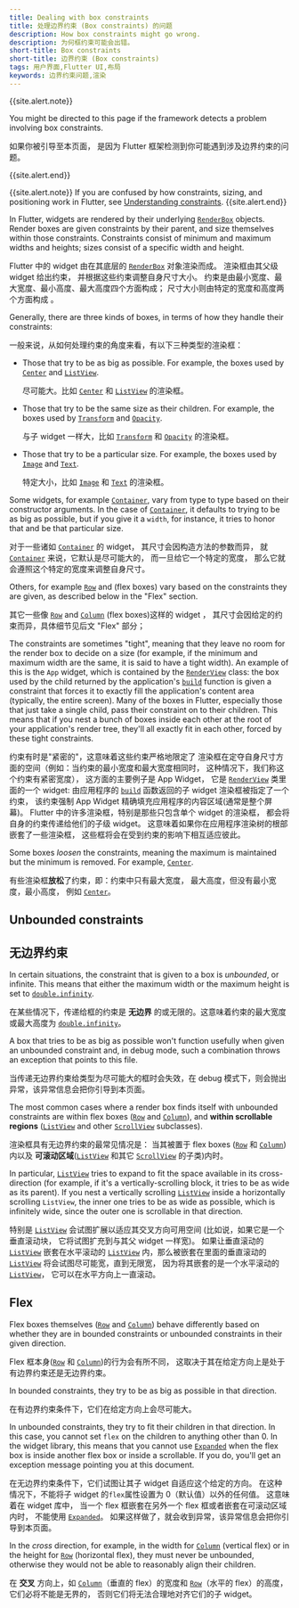```yaml
---
title: Dealing with box constraints
title: 处理边界约束 (Box constraints) 的问题
description: How box constraints might go wrong.
description: 为何框约束可能会出错。
short-title: Box constraints
short-title: 边界约束 (Box constraints)
tags: 用户界面,Flutter UI,布局
keywords: 边界约束问题,渲染
---
```


{{site.alert.note}}

  You might be directed to this page if the
  framework detects a problem involving box constraints.

  如果你被引导至本页面，
  是因为 Flutter 框架检测到你可能遇到涉及边界约束的问题。 

{{site.alert.end}}

{{site.alert.note}}
  If you are confused by how constraints, sizing,
  and positioning work in Flutter, see
  [Understanding constraints][].
{{site.alert.end}}

In Flutter, widgets are rendered by their underlying
[`RenderBox`][] objects. Render boxes are given
constraints by their parent, and size themselves within those
constraints. Constraints consist of minimum and maximum widths
and heights; sizes consist of a specific width and height.

Flutter 中的 widget 由在其底层的 [`RenderBox`][] 对象渲染而成。
渲染框由其父级 widget 给出约束，
并根据这些约束调整自身尺寸大小。
约束是由最小宽度、最大宽度、最小高度、最大高度四个方面构成；
尺寸大小则由特定的宽度和高度两个方面构成 。

Generally, there are three kinds of boxes,
in terms of how they handle their constraints:

一般来说，从如何处理约束的角度来看，有以下三种类型的渲染框：

* Those that try to be as big as possible.
  For example, the boxes used by [`Center`][] and
  [`ListView`][].

  尽可能大。比如 [`Center`][] 和 [`ListView`][] 的渲染框。

* Those that try to be the same size as their children.
  For example, the boxes used by [`Transform`][] and
  [`Opacity`][].

  与子 widget 一样大，比如 [`Transform`][] 和 [`Opacity`][] 的渲染框。

* Those that try to be a particular size.
  For example, the boxes used by [`Image`][] and
  [`Text`][].

  特定大小，比如 [`Image`][] 和 [`Text`][] 的渲染框。

Some widgets, for example [`Container`][],
vary from type to type based on their constructor arguments.
In the case of [`Container`][], it defaults
to trying to be as big as possible, but if you give it a `width`,
for instance, it tries to honor that and be that particular size.

对于一些诸如 [`Container`][] 的 widget，
其尺寸会因构造方法的参数而异，
就 [`Container`][] 来说，它默认是尽可能大的，
而一旦给它一个特定的宽度，
那么它就会遵照这个特定的宽度来调整自身尺寸。

Others, for example [`Row`][] and  (flex boxes)
vary based on the constraints they are given,
as described below in the "Flex" section.

其它一些像 [`Row`][] and [`Column`][] (flex boxes)这样的 widget ，
其尺寸会因给定的约束而异，具体细节见后文 "Flex" 部分；

The constraints are sometimes "tight",
meaning that they leave no room for the render box to decide on
a size (for example, if the minimum and maximum width are the same,
it is said to have a tight width). An example of this is the
`App` widget, which is contained by the [`RenderView`][]
class: the box used by the child returned by the
application's [`build`][] function is given a constraint
that forces it to exactly fill the application's content area
(typically, the entire screen).
Many of the boxes in Flutter, especially those that just take a
single child, pass their constraint on to their children.
This means that if you nest a bunch of boxes inside each other
at the root of your application's render tree,
they'll all exactly fit in each other, forced by these tight constraints.

约束有时是"紧密的"，这意味着这些约束严格地限定了
渲染框在定夺自身尺寸方面的空间（例如：当约束的最小宽度和最大宽度相同时，
这种情况下，我们称这个约束有紧密宽度），
这方面的主要例子是 App Widget，
它是 [`RenderView`][] 类里面的一个 widget: 
由应用程序的 [`build`][] 函数返回的子 widget 渲染框被指定了一个约束，
该约束强制 App Widget 精确填充应用程序的内容区域(通常是整个屏幕)。
Flutter 中的许多渲染框，特别是那些只包含单个 widget 的渲染框，
都会将自身的约束传递给他们的子级 widget。
这意味着如果你在应用程序渲染树的根部嵌套了一些渲染框，
这些框将会在受到约束的影响下相互适应彼此。

Some boxes _loosen_ the constraints,
meaning the maximum is maintained but the
minimum is removed. For example, [`Center`][].

有些渲染框**放松**了约束，即：约束中只有最大宽度，
最大高度，但没有最小宽度，最小高度，
例如 [`Center`][]。


## Unbounded constraints

无边界约束
---------------------

In certain situations, the constraint that is given to a box is
_unbounded_, or infinite. This means that either the maximum width or
the maximum height is set to [`double.infinity`][].

在某些情况下，传递给框的约束是 **无边界** 的或无限的。这意味着约束的最大宽度或最大高度为 [`double.infinity`][]。

A box that tries to be as big as possible won't function usefully when
given an unbounded constraint and, in debug mode, such a combination
throws an exception that points to this file.

当传递无边界约束给类型为尽可能大的框时会失效，在 debug 模式下，则会抛出异常，该异常信息会把你引导到本页面。

The most common cases where a render box finds itself with unbounded
constraints are within flex boxes
([`Row`][] and [`Column`][]),
and **within scrollable regions**
([`ListView`][] and other [`ScrollView`][] subclasses).

渲染框具有无边界约束的最常见情况是：
当其被置于 flex boxes ([`Row`][] 和 [`Column`][])内以及
**可滚动区域**([`ListView`][] 和其它 [`ScrollView`][] 的子类)内时。


In particular, [`ListView`][]
tries to expand to fit the space available
in its cross-direction (for example,
if it's a vertically-scrolling block,
it tries to be as wide as its parent).
If you nest a vertically scrolling [`ListView`][]
inside a horizontally scrolling `ListView`,
the inner one tries to be as wide as possible,
which is infinitely wide,
since the outer one is scrollable in that direction.

特别是 [`ListView`][] 会试图扩展以适应其交叉方向可用空间
(比如说，如果它是一个垂直滚动块，
它将试图扩充到与其父 widget 一样宽)。
如果让垂直滚动的 [`ListView`][] 
嵌套在水平滚动的 [`ListView`][]
内，那么被嵌套在里面的垂直滚动的 [`ListView`][]
将会试图尽可能宽，直到无限宽，
因为将其嵌套的是一个水平滚动的[`ListView`][]，
它可以在水平方向上一直滚动。

## Flex

Flex boxes themselves ([`Row`][] and [`Column`][])
behave differently based on whether they are in
bounded constraints or unbounded constraints in
their given direction.

Flex 框本身([`Row`][] 和 [`Column`][])的行为会有所不同，
这取决于其在给定方向上是处于有边界约束还是无边界约束。

In bounded constraints,
they try to be as big as possible in that direction.

在有边界约束条件下，它们在给定方向上会尽可能大。

In unbounded constraints,
they try to fit their children in that direction.
In this case, you cannot set `flex` on the children to
anything other than 0.
In the widget library, this means that you cannot use
[`Expanded`][] when the flex box is inside
another flex box or inside a scrollable. If you do,
you'll get an exception message pointing you at this document.

在无边界约束条件下，它们试图让其子 widget 自适应这个给定的方向。
在这种情况下，不能将子 widget 的`flex`属性设置为 0（默认值）以外的任何值。
这意味着在 widget 库中，
当一个 flex 框嵌套在另外一个 flex 框或者嵌套在可滚动区域内时，
不能使用 [`Expanded`][]。
如果这样做了，就会收到异常，该异常信息会把你引导到本页面。

In the _cross_ direction, for example, in the width for
[`Column`][] (vertical flex) or in the height for
[`Row`][] (horizontal flex), they must never be unbounded,
otherwise they would not be able to reasonably align their children.

在 **交叉** 方向上，如 [`Column`][]（垂直的 flex）的宽度和 
[`Row`][]（水平的 flex）的高度，它们必将不能是无界的，
否则它们将无法合理地对齐它们的子 widget。


[`build`]: {{site.api}}/flutter/widgets/State/build.html
[`Center`]: {{site.api}}/flutter/widgets/Center-class.html
[`Column`]: {{site.api}}/flutter/widgets/Column-class.html
[`Container`]: {{site.api}}/flutter/widgets/Container-class.html
[`Expanded`]: {{site.api}}/flutter/widgets/Expanded-class.html
[`Image`]: {{site.api}}/flutter/dart-ui/Image-class.html
[`ListView`]: {{site.api}}/flutter/widgets/ListView-class.html
[`Opacity`]: {{site.api}}/flutter/widgets/Opacity-class.html
[`RenderBox`]: {{site.api}}/flutter/rendering/RenderBox-class.html
[`RenderView`]: {{site.api}}/flutter/rendering/RenderView-class.html
[`Row`]: {{site.api}}/flutter/widgets/Row-class.html
[`ScrollView`]: {{site.api}}/flutter/widgets/ScrollView-class.html
[`Text`]: {{site.api}}/flutter/widgets/Text-class.html
[`Transform`]: {{site.api}}/flutter/widgets/Transform-class.html
[Understanding constraints]: {{site.url}}/ui/layout/constraints
[`double.infinity`]: {{site.api}}/flutter/dart-core/double/infinity-constant.html
